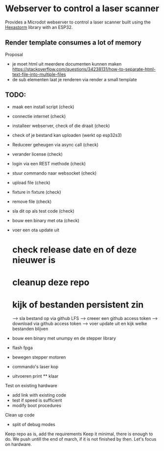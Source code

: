 # Webserver to control a laser scanner

Provides a Microdot webserver to control a laser scanner built using the [Hexastorm](https://github.com/hstarmans/hexastorm)
library with an ESP32.


## Render template consumes a lot of memory

Proposal
 - je moet html uit meerdere documenten kunnen maken
   https://stackoverflow.com/questions/34238131/how-to-separate-html-text-file-into-multiple-files
 - de sub elementen laat je renderen
   via render a small template
 



## TODO:

- maak een install script  (check)
- connectie internet        (check)
- installeer webserver, check of die draait  (check)
- check of je bestand kan uploaden  (werkt op esp32s3)
- Reduceer geheugen via async call (check)
- verander license  (check)
- login via een REST methode (check)
- stuur commando naar websocket (check)
- upload file (check)
- fixture in fixture (check)
- remove file (check)
- sla dit op als test code (check)
- bouw een binary met ota (check)
- voer een ota update uit
     # check release date en of deze nieuwer is
     # cleanup deze repo
     # kijk of bestanden persistent zin
     --> sla bestand op via github LFS
     --> creeer een github access token
     --> download via github access token
     --> voer update uit en kijk welke bestanden blijven


- bouw een binary met unumpy en de stepper library
- flash fpga
- bewegen stepper motoren
- commando's laser kop
- uitvoeren print ** klaar





Test on existing hardware
   - add link with existing code
   - test if speed is sufficient
   - modify boot procedures

Clean up code
  - split of debug modes
  


Keep repo as is, add the requirements
Keep it minimal, there is enough to do.
We push untill the end of march, if it is not finished by then.
Let's focus on hardware.

